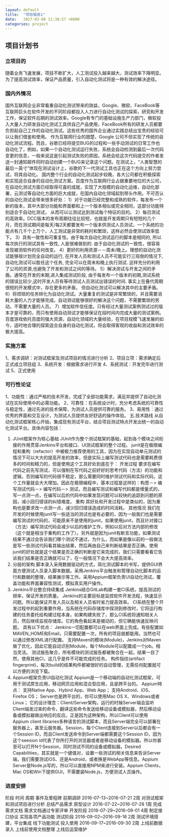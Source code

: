 ```yaml
---
layout: default
title:  "项目锻炼1"
date:   2017-03-08 11:38:57 +0800
categories: project
---
```


## 项目计划书

### 立项目的
随着业务飞速发展，项目不断扩大，人工测试投入越来越大，测试效率下降明显。为了提高测试效率，保证产品质量，引入自动化测试将是一种有效的解决途径。
### 国内外情况
国外互联网企业非常看重自动化测试带来的效益，Google、微软、FaceBook等互联网巨头在软件开发的不同阶段都投入人力进行自动化测试的探索，研究和开发工作，保证软件后期的测试效率。Google有专门的基础设施生产力部门，微软投入大量人力研发自动化测试工具供自己产品使用，FaceBook所有的研发人员都要负担起自己工作的自动化测试。这些优秀的国外企业通过实践总结出宝贵的经验可以让我们借鉴和使用。
作为互联网行业的翘楚，Google 公司不但实现了传统的自动化测试流程。而且，谷歌已经将提交BUG的过程和一些手动测试的日常工作也自动化了，例如，如果一个自动化测试运行失败，系统会自动检测到最后一次代码变更的信息，一般来说这是引起测试失败的原因，系统会给这次代码提交的作者发送一封通知邮件同时自动创建一个BUG来记录这个问题。在测试上，“人类智慧的最后一英寸”体现在测试设计上，谷歌的下一代测试工具也正在这个方向上努力尝试，将其自动化。
国内整个行业的自动化测试起步较晚，各大公司都在积极探索和实现适合自身的自动化测试方案。百度作为互联网行业占据重要地位的大公司，在自动化测试方面已经取得可喜的成就，实现了大规模的自动化运维，自动化部署，云测试等自动化方面的巨大成就，在国内自动化领域起到带头作用。不可否认的自动化测试会带来很多好处：
1）对于功能已经完整和成熟的软件，每发布一个新的版本，其中大部分功能和界面都和上一个版本相似或完全相同，这部分功能特别适合于自动化测试， 从而可以让测试达到测试每个特征的目的。
2）每日测试的高效率。DCC版本的发布周期往往比较短，也就是开发周期只有短短的几个月，而在测试期间是每天/每2天都要发布一个版本供测试人员测试，一个系统的功能点有几千个上万个，人工测试是非常的耗时和繁琐，这样必然会使测试效率低下。
3）具有一致性和可重复性。由于每次自动化测试运行的脚本是相同的, 所以每次执行的测试具有一致性, 人是很难做到的. 由于自动化测试的一致性，很容易发现被测软件的任何改变。
4）更好的利用资源－－周未/晚上。理想的自动化测试能够按计划完全自动的运行, 在开发人员和测试人员不可能实行三班倒的情况下, 自动化测试可以胜任这个任务, 完全可以在周末和晚上执行测试. 这样充分的利用了公司的资源,也避免了开发和测试之间的等待。
5）解决测试与开发之间的矛盾。通常在开发的末期,进入集成测试阶段, 由于每发布一个版本的初期,测试系统的错误比较少,这时开发人员有等待测试人员测试出错误的时间. 事实上在叠代周期很短的开发模式中，存在更多的矛盾， 但自动化测试可以解决其中的主要矛盾。
6）将烦琐的任务转化为自动化测试。大量重复的测试是非常繁琐的，并且需要消耗大量的人力才能够完成。自动测试能够很好的解决这个问题，不需要繁琐的劳动，不需要大量的人员。
7）增加软件信任度。只有经过大量测试案例测试过的版本才是可靠的，而只有使用自动测试才能够保证在段时间内完成大量的测试案例。
百度游戏依托百度的强大资源，自动化领域的大量经验，在项目规模飞速发展的如今，适时地合理的探索适合自身的自动化测试，将会取得客观的收益和测试效率的极大提高。 
### 实施方案
1、需求调研：对测试框架及测试项目的情况进行分析
2、项目立项：需求确定后正式成立项目组
3、系统开发：根据需求进行开发
4、系统测试：开发完毕进行测试
5、正式使用
### 可行性论证
1、功能性：通过严格的技术开发，完成了全部功能需求，满足并提供了自动化测试在实际使用中的必需功能。
2、可靠性：在系统设计时，充分考虑系统的可靠性与稳定性，通过先进的技术保障，为测试人员提供可靠的服务。
3、易用性：通过优秀的界面和交互设计，为测试人员提供友好舒适的操作体验。
五.技术路线 
从自动化测试框架核心开始，集成现有测试平台，结合项目测试特点开发出统一的自动化测试平台。具体内容包括：
1. JUnit框架作为核心基础
JUnit作为整个测试框架的基础，起到各个模块之间衔接的作用贯穿Jenkins平台和接口、UI测试框架的整个过程。
junit是在极限编程和重构（refactor）中被极力推荐使用的工具，因为在实现自动单元测试的情况下可以大大的提高开发的效率，但是实际上编写测试代码也是需要耗费很多的时间和精力的，但是使用这个工具好处到底在于：
开发过程
要求在编写代码之前先写测试，可以强制在写代码之前好好的思考代码（方法）的功能和逻辑，否则编写的代码很不稳定，那么需要同时维护测试代码和实际代码，这个工作量就会大大增加。因此在极限编程中，基本过程是这样的：构思－> 编写测试代码－> 编写代码－> 测试，而且编写测试和编写代码都是增量式的，写一点测一点，在编写以后的代码中如果发现问题可以较快的追踪到问题的原因，减小回归错误的纠错难度。
重构
其好处和开发过程中是类似的，因为重构也是要求改一点测一点，减少回归错误造成的时间消耗。
其他情况
我们在开发的时候使用junit写一些适当的测试也是有必要的，因为一般我们也是需要编写测试的代码的，可能原来不是使用的junit，如果使用junit，而且针对接口（方法）编写测试代码会减少以后的维护工作，例如以后对方法内部的修改（这个就是相当于重构的工作了）。另外就是因为junit有断言功能，如果测试结果不通过会告诉我们哪个测试不通过，为什么，而如果是像以前的一般做法是写一些测试代码看其输出结果，然后再由自己来判断结果是否正确，使用junit的好处就是这个结果是否正确的判断是它来完成的，我们只需要看看它告诉我们结果是否正确就可以了，在一般情况下会大大提高效率。
2. 分层的架构
脚本录入采用数据驱动的方式，简化测试脚本的书写，提供GUI界面方便测试人员录入脚本数据。采用Jenkins平台触发和管理自动化脚本的运行和数据的整理，结果展示等工作。采用Appium框架负责UI自动化测试，覆盖功能和界面兼容性测试，模拟真实用户操作。
3. Jenkins平台整合持续集成
Jenkins结合GitLab构建一套CI系统，提高测试的频率，保证开发的质量。
Jenkins的主要目标是监控软件开发流程，快速显示问题。所以能保证开发人员以及相关人员省时省力提高效率。
CI系统在整个开发过程中的起到重要作用，当系统在代码存储库中探测到修改时，它将运行构建的任务委托给构建过程本身。如果构建失败了，那么CI系统将通知相关人员，然后继续监视存储库。它的角色看起来是被动的，但它确能快速反映问题。
具有以下优点：
Jenkins一切配置都可以在web界面上完成。有些配置如MAVEN_HOME和Email，只需要配置一次，所有的项目就都能用。当然也可以通过修改XML进行配置。
支持Maven的模块(Module)，Jenkins对Maven做了优化，因此它能自动识别Module，每个Module可以配置成一个job。相当灵活。
测试报告聚合，所有模块的测试报告都被聚合在一起，结果一目了然，使用其他CI，这几乎是件不可能完成的任务。
构件指纹(artifact fingerprint)，每次build的结果构件都被很好的自动管理，无需任何配置就可以方便的浏览下载。
4. Appium框架负责UI自动化测试
Appium是一个移动端的自动化测试框架，可用于测试原生应用，移动网页应用和混合型应用，且是跨平台的。
Appium特点：
支持Native App、Hybird App、Web App；
支持Android、iOS、Firefox OS；
Server也是跨平台的，你可以使用Mac OS X、Windows或者Linux；
它的设计理念：Client/Server架构，运行的时候Server端会监听Client端发过来的命令，翻译这些命令发送给移动设备或模拟器，然后移动设备或模拟器做出响应的反应。正是因为这种架构，所以Client可以使用Appium client libraries多种语言的测试脚本，而且Server端完全可以部署在服务器上，甚至云服务器。Session，每个Client连接到Server以后都会有一个Session ID，而且Client发送命令到Server端都需要这个Session ID，因为这个seesion id代表了你所打开的浏览器或者是移动设备的模拟器。所以你甚至可以打开N个Session，同时测试不同的设备或模拟器。Desired Capabilities，其实就是一个键值对，设置一些测试的相关信息来告诉Server端，我们需要测试iOS、还是Android，或者换是WebApp等信息。Appium Server是Node.js写的，所以可以直接用NPM来进行安装。Appium Clients，Mac OS和Win下提供GUI，不需要装Node.js，方便测试人员操作。
### 进度安排  
阶段  时间  周期  事件及里程碑
前期调研    2016-07-13~2016-07-21   2周  对测试框架和测试项目进行分析
            总结产品需求
原型设计    2016-07-22~2016-07-28   1周  完成需求文档
            需求文档通过专家评审
开发阶段    2016-07-29~2016-09-01   4周  制定接口协议
            实现各项产品功能
测试阶段    2016-09-02~2016-09-16   2周  测试环境搭建，平台集成
            线下功能测试
投入使用    2016-09-17~2016-09-30   2周  上线前数据录入
            上线前使用文档整理
            上线后运营维护



